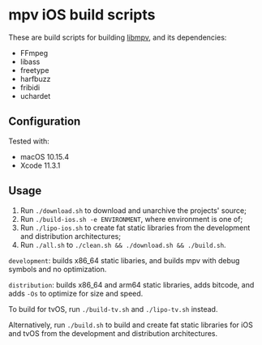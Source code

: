 # mpv iOS build scripts

These are build scripts for building [libmpv](https://github.com/mpv-player/mpv), and its dependencies:

- FFmpeg
- libass
- freetype
- harfbuzz
- fribidi
- uchardet

## Configuration

Tested with:

- macOS 10.15.4
- Xcode 11.3.1

## Usage

1. Run `./download.sh` to download and unarchive the projects' source;
3. Run `./build-ios.sh -e ENVIRONMENT`, where environment is one of;
4. Run `./lipo-ios.sh` to create fat static libraries from the development and distribution architectures;
5. Run `./all.sh` to `./clean.sh && ./download.sh && ./build.sh`.

`development`: builds x86_64 static libaries, and builds mpv with debug symbols and no optimization.

`distribution`: builds x86_64 and arm64 static libraries, adds bitcode, and adds `-Os` to optimize for size and speed.

To build for tvOS, run `./build-tv.sh` and `./lipo-tv.sh` instead.

Alternatively, run `./build.sh` to build and create fat static libraries for iOS and tvOS from the development and distribution architectures.
